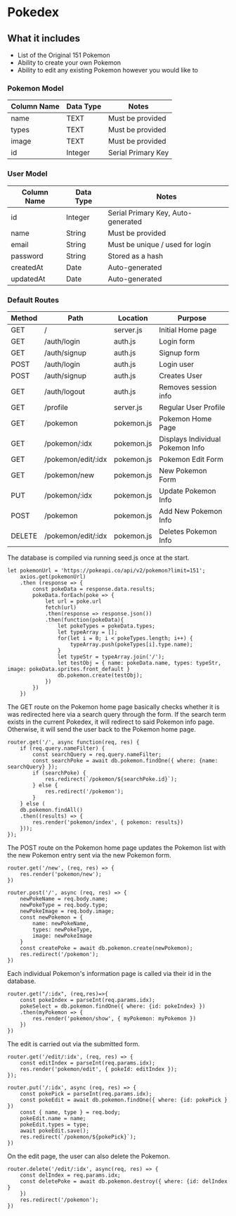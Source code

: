 # Pokedex

## What it includes

* List of the Original 151 Pokemon
* Ability to create your own Pokemon
* Ability to edit any existing Pokemon however you would like to

### Pokemon Model

| Column Name | Data Type | Notes |
| --------------- | ------------- | ------------------------------ |
| name | TEXT | Must be provided |
| types | TEXT | Must be provided |
| image | TEXT | Must be provided |
| id | Integer | Serial Primary Key|

### User Model

| Column Name | Data Type | Notes |
| --------------- | ------------- | ------------------------------ |
| id | Integer | Serial Primary Key, Auto-generated |
| name | String | Must be provided |
| email | String | Must be unique / used for login |
| password | String | Stored as a hash |
| createdAt | Date | Auto-generated |
| updatedAt | Date | Auto-generated |

### Default Routes

| Method | Path | Location | Purpose |
| ------ | ---------------- | -------------- | ------------------- |
| GET | / | server.js | Initial Home page |
| GET | /auth/login | auth.js | Login form |
| GET | /auth/signup | auth.js | Signup form |
| POST | /auth/login | auth.js | Login user |
| POST | /auth/signup | auth.js | Creates User |
| GET | /auth/logout | auth.js | Removes session info |
| GET | /profile | server.js | Regular User Profile |
| GET | /pokemon | pokemon.js | Pokemon Home Page |
| GET | /pokemon/:idx | pokemon.js | Displays Individual Pokemon Info |
| GET | /pokemon/edit/:idx | pokemon.js | Pokemon Edit Form |
| GET | /pokemon/new | pokemon.js | New Pokemon Form |
| PUT | /pokemon/:idx | pokemon.js | Update Pokemon Info |
| POST | /pokemon | pokemon.js | Add New Pokemon Info |
| DELETE | /pokemon/edit/:idx | pokemon.js | Deletes Pokemon Info |

The database is compiled via running seed.js once at the start.

```
let pokemonUrl = 'https://pokeapi.co/api/v2/pokemon?limit=151';
    axios.get(pokemonUrl)
    .then (response => {
        const pokeData = response.data.results;
        pokeData.forEach(poke => {
            let url = poke.url
            fetch(url)
            .then(response => response.json())
            .then(function(pokeData){
                let pokeTypes = pokeData.types;
                let typeArray = [];
                for(let i = 0; i < pokeTypes.length; i++) {
                    typeArray.push(pokeTypes[i].type.name);
                }
                let typeStr = typeArray.join('/');
                let testObj = { name: pokeData.name, types: typeStr, image: pokeData.sprites.front_default }
                db.pokemon.create(testObj);
            })
        })
    })
```


The GET route on the Pokemon home page basically checks whether it is was redirected here via a search query through the form. If the search term exists in the current Pokedex, it will redirect to said Pokemon info page. Otherwise, it will send the user back to the Pokemon home page.

```
router.get('/', async function(req, res) {
    if (req.query.nameFilter) {
        const searchQuery = req.query.nameFilter;
        const searchPoke = await db.pokemon.findOne({ where: {name: searchQuery} });
        if (searchPoke) {
            res.redirect(`/pokemon/${searchPoke.id}`);
        } else {
            res.redirect('/pokemon');
        }
    } else (
    db.pokemon.findAll()
    .then((results) => {
        res.render('pokemon/index', { pokemon: results})
    }));
});
```

The POST route on the Pokemon home page updates the Pokemon list with the new Pokemon entry sent via the new Pokemon form.

```
router.get('/new', (req, res) => {
    res.render('pokemon/new');
})

router.post('/', async (req, res) => {
    newPokeName = req.body.name;
    newPokeType = req.body.type;
    newPokeImage = req.body.image;
    const newPokemon = {
        name: newPokeName,
        types: newPokeType,
        image: newPokeImage
    }
    const createPoke = await db.pokemon.create(newPokemon);
    res.redirect('/pokemon');
})
```

Each individual Pokemon's information page is called via their id in the database.

```
router.get("/:idx", (req,res)=>{
    const pokeIndex = parseInt(req.params.idx);
    pokeSelect = db.pokemon.findOne({ where: {id: pokeIndex} })
    .then(myPokemon => {
        res.render('pokemon/show', { myPokemon: myPokemon })
    })
})
```

The edit is carried out via the submitted form.

```
router.get('/edit/:idx', (req, res) => {
    const editIndex = parseInt(req.params.idx);
    res.render('pokemon/edit', { pokeId: editIndex });
});

router.put('/:idx', async (req, res) => {
    const pokePick = parseInt(req.params.idx);
    const pokeEdit = await db.pokemon.findOne({ where: {id: pokePick } })   
    const { name, type } = req.body;
    pokeEdit.name = name;
    pokeEdit.types = type;
    await pokeEdit.save();
    res.redirect(`/pokemon/${pokePick}`);
})
```

On the edit page, the user can also delete the Pokemon.

```
router.delete('/edit/:idx', async(req, res) => {
    const delIndex = req.params.idx;
    const deletePoke = await db.pokemon.destroy({ where: {id: delIndex }
    })
    res.redirect('/pokemon');
})
```